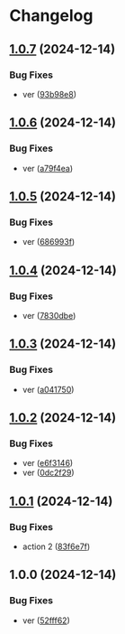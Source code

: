 # Changelog

## [1.0.7](https://github.com/jpoplar3000/gcp-cloud-storage/compare/v1.0.6...v1.0.7) (2024-12-14)


### Bug Fixes

* ver ([93b98e8](https://github.com/jpoplar3000/gcp-cloud-storage/commit/93b98e848bc1bd6996d916e3c892c4ac5aaf1933))

## [1.0.6](https://github.com/jpoplar3000/gcp-cloud-storage/compare/v1.0.5...v1.0.6) (2024-12-14)


### Bug Fixes

* ver ([a79f4ea](https://github.com/jpoplar3000/gcp-cloud-storage/commit/a79f4ea9c2639d7f0a5576cd19d4e3893ae66cba))

## [1.0.5](https://github.com/jpoplar3000/gcp-cloud-storage/compare/v1.0.4...v1.0.5) (2024-12-14)


### Bug Fixes

* ver ([686993f](https://github.com/jpoplar3000/gcp-cloud-storage/commit/686993fee87dfba5f166aa2482523793cd574a27))

## [1.0.4](https://github.com/jpoplar3000/gcp-cloud-storage/compare/v1.0.3...v1.0.4) (2024-12-14)


### Bug Fixes

* ver ([7830dbe](https://github.com/jpoplar3000/gcp-cloud-storage/commit/7830dbe8167b7074a1974850b4fa7c5772c0d0e5))

## [1.0.3](https://github.com/jpoplar3000/gcp-cloud-storage/compare/v1.0.2...v1.0.3) (2024-12-14)


### Bug Fixes

* ver ([a041750](https://github.com/jpoplar3000/gcp-cloud-storage/commit/a041750989be40e97f3782bcda7a57a986c9e87f))

## [1.0.2](https://github.com/jpoplar3000/gcp-cloud-storage/compare/v1.0.1...v1.0.2) (2024-12-14)


### Bug Fixes

* ver ([e6f3146](https://github.com/jpoplar3000/gcp-cloud-storage/commit/e6f31464a96b736cc726666d6dcbca386a8fcd9c))
* ver ([0dc2f29](https://github.com/jpoplar3000/gcp-cloud-storage/commit/0dc2f2948057c25a6dae71b879d0b371eacfb936))

## [1.0.1](https://github.com/jpoplar3000/gcp-cloud-storage/compare/v1.0.0...v1.0.1) (2024-12-14)


### Bug Fixes

* action 2 ([83f6e7f](https://github.com/jpoplar3000/gcp-cloud-storage/commit/83f6e7f22f351d0ae39f5371c6f9745de1e1716f))

## 1.0.0 (2024-12-14)


### Bug Fixes

* ver ([52fff62](https://github.com/jpoplar3000/gcp-cloud-storage/commit/52fff6232664fc99a16051977b977c3227e4f288))

